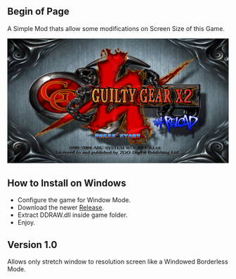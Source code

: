 ## Begin of Page
A Simple Mod thats allow some modifications on Screen Size of this Game.

![Bv1.0](https://raw.githubusercontent.com/CoffeeLoader/GGX2-FIX/main/Screenshot/Bv1.0.png)

## How to Install on Windows
* Configure the game for Window Mode.
* Download the newer [Release](https://github.com/CoffeeLoader/GGX2-FIX/releases).
* Extract DDRAW.dll inside game folder.
* Enjoy.

## Version 1.0
Allows only stretch window to resolution screen like a Windowed Borderless Mode.
